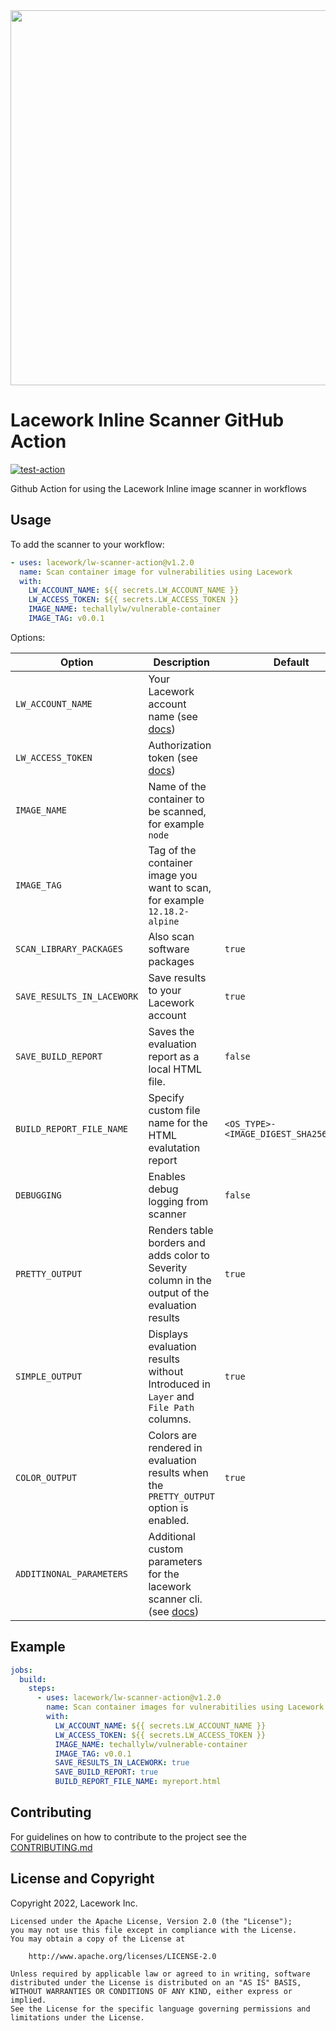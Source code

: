 <img src="https://techally-content.s3-us-west-1.amazonaws.com/public-content/lacework_logo_full.png" width="600">

# Lacework Inline Scanner GitHub Action

[![test-action](https://github.com/lacework/lw-scanner-action/actions/workflows/test-action.yaml/badge.svg?branch=main)](https://github.com/lacework/lw-scanner-action/actions/workflows/test-action.yaml)

Github Action for using the Lacework Inline image scanner in workflows

## Usage

To add the scanner to your workflow:

```yaml
- uses: lacework/lw-scanner-action@v1.2.0
  name: Scan container image for vulnerabilities using Lacework
  with:
    LW_ACCOUNT_NAME: ${{ secrets.LW_ACCOUNT_NAME }}
    LW_ACCESS_TOKEN: ${{ secrets.LW_ACCESS_TOKEN }}
    IMAGE_NAME: techallylw/vulnerable-container
    IMAGE_TAG: v0.0.1
```

Options:

| Option                     | Description                                                                                                                                         | Default                                |
|----------------------------|-----------------------------------------------------------------------------------------------------------------------------------------------------|----------------------------------------|
| `LW_ACCOUNT_NAME`          | Your Lacework account name (see [docs](https://docs.lacework.com/integrate-inline-scanner#configure-authentication-using-environment-variables))    |                                        |
| `LW_ACCESS_TOKEN`          | Authorization token (see [docs](https://docs.lacework.com/integrate-inline-scanner#obtain-the-inline-scanner-and-authorization-token))              |                                        |
| `IMAGE_NAME`               | Name of the container to be scanned, for example `node`                                                                                             |                                        |
| `IMAGE_TAG`                | Tag of the container image you want to scan, for example `12.18.2-alpine`                                                                           |                                        |
| `SCAN_LIBRARY_PACKAGES`    | Also scan software packages                                                                                                                         | `true`                                 |
| `SAVE_RESULTS_IN_LACEWORK` | Save results to your Lacework account                                                                                                               | `true`                                 |
| `SAVE_BUILD_REPORT`        | Saves the evaluation report as a local HTML file.                                                                                                   | `false`                                |
| `BUILD_REPORT_FILE_NAME`   | Specify custom file name for the HTML evalutation report                                                                                            | `<OS_TYPE>-<IMAGE_DIGEST_SHA256>.html` |
| `DEBUGGING`                | Enables debug logging from scanner                                                                                                                  | `false`                                |
| `PRETTY_OUTPUT`            | Renders table borders and adds color to Severity column in the output of the evaluation results                                                     | `true`                                 |
| `SIMPLE_OUTPUT`            | Displays evaluation results without Introduced in `Layer` and `File Path` columns.                                                                  | `true`                                 |
| `COLOR_OUTPUT`             | Colors are rendered in evaluation results when the `PRETTY_OUTPUT` option is enabled.                                                               | `true`                                 |
| `ADDITINONAL_PARAMETERS`   | Additional custom parameters for the lacework scanner cli. (see [docs](https://docs.lacework.com/onboarding/integrate-inline-scanner#global-flags)) |                                        |


## Example

```yaml
jobs:
  build:
    steps:
      - uses: lacework/lw-scanner-action@v1.2.0
        name: Scan container images for vulnerabitilies using Lacework
        with:
          LW_ACCOUNT_NAME: ${{ secrets.LW_ACCOUNT_NAME }}
          LW_ACCESS_TOKEN: ${{ secrets.LW_ACCESS_TOKEN }}
          IMAGE_NAME: techallylw/vulnerable-container
          IMAGE_TAG: v0.0.1
          SAVE_RESULTS_IN_LACEWORK: true
          SAVE_BUILD_REPORT: true
          BUILD_REPORT_FILE_NAME: myreport.html
```

## Contributing

For guidelines on how to contribute to the project see the [CONTRIBUTING.md](CONTRIBUTING.md)

## License and Copyright

Copyright 2022, Lacework Inc.

```text
Licensed under the Apache License, Version 2.0 (the "License");
you may not use this file except in compliance with the License.
You may obtain a copy of the License at

    http://www.apache.org/licenses/LICENSE-2.0

Unless required by applicable law or agreed to in writing, software
distributed under the License is distributed on an "AS IS" BASIS,
WITHOUT WARRANTIES OR CONDITIONS OF ANY KIND, either express or implied.
See the License for the specific language governing permissions and
limitations under the License.
```
